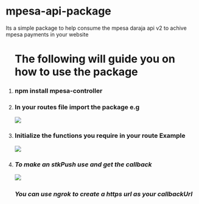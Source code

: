 # mpesa-api-package

<p>
Its a simple package to help consume the mpesa daraja api v2 to achive mpesa payments in your website
</p>



<ol>
<h1>The following  will guide you on how to use the package</h1>
<li>
<h3>npm install mpesa-controller</h3>
</li>
<li>
<h3>In your routes file import the package e.g</h3> <em>
<img src="https://user-images.githubusercontent.com/43230510/168447483-73598460-bbce-4418-8e5a-5f764dc16c21.png"/>

  </em>
</li>
<li>
<h3>Initialize the functions you require in your route Example</h3> <em>
<img src="https://user-images.githubusercontent.com/43230510/168447482-131e7b83-2e65-42fe-8a86-f3867d63aef3.png" />

<li>
<h3>To make an stkPush use and get the callback  </h3>
  
<em>
<img src="https://user-images.githubusercontent.com/43230510/170110690-19fefc2d-de93-4492-a6b9-0a603988ebfa.png"/>
</em>
</li>
  <span>
  <i><h3>You can use ngrok to create a https url as your callbackUrl</h3></i>
  </span>

</li>
</ol>
